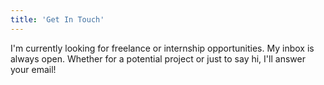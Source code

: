 ```yaml
---
title: 'Get In Touch'
---
```


I'm currently looking for freelance or internship opportunities. My inbox is always open. Whether for a potential project or just to say hi, I'll answer your email!
